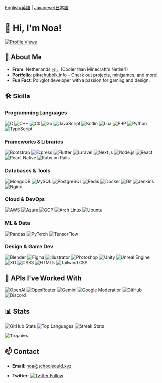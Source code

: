 [English/英語](/README.md) | [Japanese/日本語](/readme_JP.md)
# 👋 Hi, I'm Noa!

[![Profile Views](https://komarev.com/ghpvc/?username=pikachubolk&label=Profile%20views&color=0e75b6&style=flat)](https://github.com/pikachubolk)

## 🚀 About Me
- **From**: Netherlands 🇳🇱 (Cooler than Minecraft's Nether!)
- **Portfolio**: [pikachubolk.info](https://pikachubolk.info) – Check out projects, minigames, and more!
- **Fun Fact**: Polyglot developer with a passion for gaming and design.

## 🛠️ Skills

### Programming Languages
![C](https://img.shields.io/badge/C-00599C?style=flat&logo=c&logoColor=white)
![C++](https://img.shields.io/badge/C++-00599C?style=flat&logo=cplusplus&logoColor=white)
![C#](https://img.shields.io/badge/C%23-239120?style=flat&logo=csharp&logoColor=white)
![Go](https://img.shields.io/badge/Go-00ADD8?style=flat&logo=go&logoColor=white)
![JavaScript](https://img.shields.io/badge/JavaScript-F7DF1E?style=flat&logo=javascript&logoColor=black)
![Kotlin](https://img.shields.io/badge/Kotlin-0095D5?style=flat&logo=kotlin&logoColor=white)
![Lua](https://img.shields.io/badge/Lua-2C2D72?style=flat&logo=lua&logoColor=white)
![PHP](https://img.shields.io/badge/PHP-777BB4?style=flat&logo=php&logoColor=white)
![Python](https://img.shields.io/badge/Python-3776AB?style=flat&logo=python&logoColor=white)
![TypeScript](https://img.shields.io/badge/TypeScript-007ACC?style=flat&logo=typescript&logoColor=white)

### Frameworks & Libraries
![Bootstrap](https://img.shields.io/badge/Bootstrap-563D7C?style=flat&logo=bootstrap&logoColor=white)
![Express](https://img.shields.io/badge/Express-000000?style=flat&logo=express&logoColor=white)
![Flutter](https://img.shields.io/badge/Flutter-02569B?style=flat&logo=flutter&logoColor=white)
![Laravel](https://img.shields.io/badge/Laravel-FF2D20?style=flat&logo=laravel&logoColor=white)
![Next.js](https://img.shields.io/badge/Next.js-000000?style=flat&logo=nextdotjs&logoColor=white)
![Node.js](https://img.shields.io/badge/Node.js-339933?style=flat&logo=nodedotjs&logoColor=white)
![React](https://img.shields.io/badge/React-20232A?style=flat&logo=react&logoColor=61DAFB)
![React Native](https://img.shields.io/badge/React_Native-20232A?style=flat&logo=react&logoColor=61DAFB)
![Ruby on Rails](https://img.shields.io/badge/Ruby_on_Rails-CC0000?style=flat&logo=rubyonrails&logoColor=white)

### Databases & Tools
![MongoDB](https://img.shields.io/badge/MongoDB-4EA94B?style=flat&logo=mongodb&logoColor=white)
![MySQL](https://img.shields.io/badge/MySQL-4479A1?style=flat&logo=mysql&logoColor=white)
![PostgreSQL](https://img.shields.io/badge/PostgreSQL-316192?style=flat&logo=postgresql&logoColor=white)
![Redis](https://img.shields.io/badge/Redis-DC382D?style=flat&logo=redis&logoColor=white)
![Docker](https://img.shields.io/badge/Docker-2496ED?style=flat&logo=docker&logoColor=white)
![Git](https://img.shields.io/badge/Git-F05032?style=flat&logo=git&logoColor=white)
![Jenkins](https://img.shields.io/badge/Jenkins-D24939?style=flat&logo=jenkins&logoColor=white)
![Nginx](https://img.shields.io/badge/Nginx-009639?style=flat&logo=nginx&logoColor=white)

### Cloud & DevOps
![AWS](https://img.shields.io/badge/AWS-232F3E?style=flat&logo=amazonaws&logoColor=white)
![Azure](https://img.shields.io/badge/Azure-0078D4?style=flat&logo=microsoftazure&logoColor=white)
![GCP](https://img.shields.io/badge/GCP-4285F4?style=flat&logo=googlecloud&logoColor=white)
![Arch Linux](https://img.shields.io/badge/Arch_Linux-1793D1?style=flat&logo=archlinux&logoColor=white)
![Ubuntu](https://img.shields.io/badge/Ubuntu-E95420?style=flat&logo=ubuntu&logoColor=white)

### ML & Data
![Pandas](https://img.shields.io/badge/Pandas-150458?style=flat&logo=pandas&logoColor=white)
![PyTorch](https://img.shields.io/badge/PyTorch-EE4C2C?style=flat&logo=pytorch&logoColor=white)
![TensorFlow](https://img.shields.io/badge/TensorFlow-FF6F00?style=flat&logo=tensorflow&logoColor=white)

### Design & Game Dev
![Blender](https://img.shields.io/badge/Blender-E5792A?style=flat&logo=blender&logoColor=white)
![Figma](https://img.shields.io/badge/Figma-F24E1E?style=flat&logo=figma&logoColor=white)
![Illustrator](https://img.shields.io/badge/Illustrator-310000?style=flat&logo=adobeillustrator&logoColor=white)
![Photoshop](https://img.shields.io/badge/Photoshop-31A8FF?style=flat&logo=adobephotoshop&logoColor=white)
![Unity](https://img.shields.io/badge/Unity-000000?style=flat&logo=unity&logoColor=white)
![Unreal Engine](https://img.shields.io/badge/Unreal_Engine-313131?style=flat&logo=unrealengine&logoColor=white)
![XD](https://img.shields.io/badge/XD-46012C?style=flat&logo=adobexd&logoColor=white)
![CSS3](https://img.shields.io/badge/CSS3-1572B6?style=flat&logo=css3&logoColor=white)
![HTML5](https://img.shields.io/badge/HTML5-E34F26?style=flat&logo=html5&logoColor=white)
![Tailwind CSS](https://img.shields.io/badge/Tailwind_CSS-38B2AC?style=flat&logo=tailwind-css&logoColor=white)

## 🔌 APIs I've Worked With
![OpenAI](https://img.shields.io/badge/OpenAI-412991?style=flat&logo=openai&logoColor=white)
![OpenRouter](https://img.shields.io/badge/OpenRouter-000000?style=flat)
![Gemini](https://img.shields.io/badge/Gemini-4285F4?style=flat&logo=google&logoColor=white)
![Google Moderation](https://img.shields.io/badge/Google_Moderation-4285F4?style=flat&logo=google&logoColor=white)
![GitHub](https://img.shields.io/badge/GitHub-100000?style=flat&logo=github&logoColor=white)
![Discord](https://img.shields.io/badge/Discord-5865F2?style=flat&logo=discord&logoColor=white)

## 📊 Stats
![GitHub Stats](https://github-readme-stats.vercel.app/api?username=pikachubolk&show_icons=true&locale=en)
![Top Languages](https://github-readme-stats.vercel.app/api/top-langs?username=pikachubolk&show_icons=true&locale=en&layout=compact)
![Streak Stats](https://github-readme-streak-stats.herokuapp.com/?user=pikachubolk&)

![Trophies](https://github-profile-trophy.vercel.app/?username=pikachubolk)

## 📫 Contact
- **Email**: noa@schoolsquid.xyz

- **Twitter**: [![Twitter Follow](https://img.shields.io/twitter/follow/PikachubolkNEW?logo=twitter&style=for-the-badge)](https://twitter.com/PikachubolkNEW)
